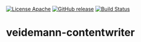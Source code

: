 [![License Apache](https://img.shields.io/github/license/nlnwa/veidemann-contentwriter.svg)](https://github.com/nlnwa/veidemann-contentwriter/blob/master/LICENSE)
[![GitHub release](https://img.shields.io/github/release/nlnwa/veidemann-contentwriter.svg)](https://github.com/nlnwa/veidemann-contentwriter/releases/latest)
[![Build Status](https://travis-ci.org/nlnwa/veidemann-contentwriter.svg?branch=master)](https://travis-ci.org/nlnwa/veidemann-contentwriter)

# veidemann-contentwriter
